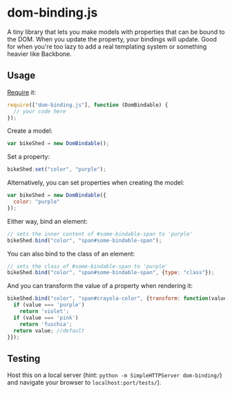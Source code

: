 # dom-binding.js

A tiny library that lets you make models with properties that can be bound to the DOM. When you update the property, your bindings will update. Good for when you're too lazy to add a real templating system or something heavier like Backbone.

## Usage

[Require](http://requirejs.org/) it:

```javascript
require(["dom-binding.js"], function (DomBindable) {
  // your code here
});
```

Create a model:

```javascript
var bikeShed = new DomBindable();
```

Set a property:

```javascript
bikeShed.set("color", "purple");
```

Alternatively, you can set properties when creating the model:

```javascript
var bikeShed = new DomBindable({
  color: "purple"
});
```

Either way, bind an element:

```javascript
// sets the inner content of #some-bindable-span to 'purple'
bikeShed.bind("color", "span#some-bindable-span");
``` 

You can also bind to the class of an element:

```javascript
// sets the class of #some-bindable-span to 'purple'
bikeShed.bind("color", "span#some-bindable-span", {type: "class"}); 
```

And you can transform the value of a property when rendering it:
```javascript
bikeShed.bind("color", "span#crayola-color", {transform: function(value) {
  if (value === 'purple')
    return 'violet';
  if (value === 'pink')
    return 'fuschia';
  return value; //default
}});
```

## Testing

Host this on a local server (hint: `python -m SimpleHTTPServer dom-binding/`) and navigate your browser to `localhost:port/tests/`).